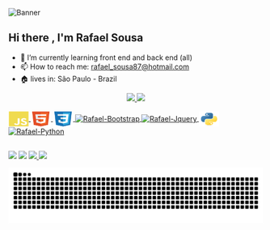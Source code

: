 ![Banner](https://res.cloudinary.com/superfolio/image/upload/v1620689979/68747470733a2f2f692e70696e696d672e636f6d2f6f726967696e616c732f63362f33332f63322f63363333633230656465383266306530636564376435373064626533613166332e676966_yjuh2s.gif)

## Hi there , I'm Rafael Sousa



- 🌱 I’m currently learning front end and back end (all)
- 📫 How to reach me: rafael_sousa87@hotmail.com
- 🏠 lives in: São Paulo - Brazil

<div align="center">
  <a href="https://github.com/zigmons">
  <img height="180em" src="https://github-readme-stats.vercel.app/api?username=zigmons&show_icons=true&theme=radical&include_all_commits=true&count_private=true"/>   
  <img height="180em" src="https://github-readme-stats.vercel.app/api/top-langs/?username=zigmons&layout=compact&langs_count=7&theme=radical"/>
</div>


<div style="display: inline_block"><br>
  <img align="center" alt="Rafael-Js" height="30" width="40" src="https://raw.githubusercontent.com/devicons/devicon/master/icons/javascript/javascript-plain.svg">
  <img align="center" alt="Rafael-HTML" height="30" width="40" src="https://raw.githubusercontent.com/devicons/devicon/master/icons/html5/html5-original.svg">
  <img align="center" alt="Rafael-CSS" height="30" width="40" src="https://raw.githubusercontent.com/devicons/devicon/master/icons/css3/css3-original.svg">
  <img align="center" alt="Rafael-Bootstrap" height="30" width="40" src="https://cdn.jsdelivr.net/gh/devicons/devicon/icons/bootstrap/bootstrap-original.svg">
  <img align="center" alt="Rafael-Jquery" height="30" width="40" src="https://cdn.jsdelivr.net/gh/devicons/devicon/icons/jquery/jquery-original.svg">
  <img align="center" alt="Rafael-Python" height="30" width="40" src="https://raw.githubusercontent.com/devicons/devicon/master/icons/python/python-original.svg">
   <img align="center" alt="Rafael-Python" height="30" width="40" src="https://cdn.jsdelivr.net/gh/devicons/devicon/icons/mongodb/mongodb-plain-wordmark.svg">
</div>

##



<div> 
 
  <a href="https://www.instagram.com/rafael.sousa877/" target="_blank"><img src="https://img.shields.io/badge/-Instagram-%23E4405F?style=for-the-badge&logo=instagram&logoColor=white" target="_blank"></a>
 	 <a href="https://discord.com/channels/Rafael Sousa#9034" target="_blank"><img src="https://img.shields.io/badge/Discord-7289DA?style=for-the-badge&logo=discord&logoColor=white" target="_blank"></a> 
  <a href = "mailto:rafael_sousa87@hotmail.com"><img src="https://img.shields.io/badge/-Hotmail-%23333?style=for-the-badge&logo=gmail&logoColor=white" target="_blank">   </a>
  <a href="https://www.linkedin.com/in/rafael-a-sousa/" target="_blank"><img src="https://img.shields.io/badge/-LinkedIn-%230077B5?style=for-the-badge&logo=linkedin&logoColor=white" target="_blank"></a> 
 
  ![Snake animation](https://github.com/zigmons/zigmons/blob/output/github-contribution-grid-snake.svg)
 
</div>
